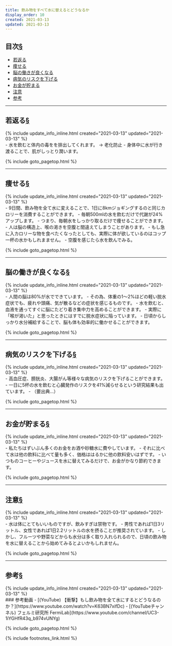 ```yaml
---
title: 飲み物をすべて水に替えるとどうなるか
display_order: 10
created: 2021-03-13
updated: 2021-03-13
---
```


## <a name="index">目次</a><a class="heading-anchor-permalink" href="#目次">§</a>

<ul id="index_ul">
<li><a href="#rejuvenate">若返る</a></li>
<li><a href="#lose-weight">痩せる</a></li>
<li><a href="#improves-brain-function">脳の働きが良くなる</a></li>
<li><a href="#reduce-the-risk-of-disease">病気のリスクを下げる</a></li>
<li><a href="#save-money">お金が貯まる</a></li>
<li><a href="#be-careful">注意</a></li>
<li><a href="#reference">参考</a></li>
</ul>

* * *
## <a name="rejuvenate">若返る</a><a class="heading-anchor-permalink" href="#rejuvenate">§</a>
<div class="chapter-updated">{% include update_info_inline.html created="2021-03-13" updated="2021-03-13" %}</div>
- 水を飲むと体内の毒をを排出してくれます。 → 老化防止
- 身体中に水が行き渡ることで、肌がしっとり潤います。

{% include goto_pagetop.html %}

* * *
## <a name="lose-weight">痩せる</a><a class="heading-anchor-permalink" href="#lose-weight">§</a>
<div class="chapter-updated">{% include update_info_inline.html created="2021-03-13" updated="2021-03-13" %}</div>
- 9日間、飲み物を全て水に変えることで、1日に8kmジョギングするのと同じカロリーを消費することができます。
- 毎朝500mlの水を飲むだけで代謝が24%アップします。
- つまり、毎朝水をしっかり取るだけで痩せることができます。
- 人は脳の構造上、喉の渇きを空腹と間違えてしまうことがあります。
  - もし急に入カロリーな物を食べたくなったとしても、実際に体が欲しているのはコップ一杯の水かもしれまません。
  - 空腹を感じたら水を飲んでみる。

{% include goto_pagetop.html %}

* * *
## <a name="improves-brain-function">脳の働きが良くなる</a><a class="heading-anchor-permalink" href="#improves-brain-function">§</a>
<div class="chapter-updated">{% include update_info_inline.html created="2021-03-13" updated="2021-03-13" %}</div>
- 人間の脳は80%が水でできています。
- その為、体重の1～2%ほどの軽い脱水症状でも、疲れや頭痛、気が散るなどの症状を感じるものです。
- 水を飲むと、血液を通ってすぐに脳にたどり着き集中力を高めることができます。
- 実際に「喉が渇いた」と思ったときにはすでに脱水症状に陥っています。
- 日頃からしっかり水分補給することで、脳も体も効率的に働かせることができます。

{% include goto_pagetop.html %}

* * *
## <a name="reduce-the-risk-of-disease">病気のリスクを下げる</a><a class="heading-anchor-permalink" href="#reduce-the-risk-of-disease">§</a>
<div class="chapter-updated">{% include update_info_inline.html created="2021-03-13" updated="2021-03-13" %}</div>
- 高血圧症、膀胱炎、大腸がん等様々な病気のリスクを下げることができます。
- 一日に5杯の水を飲むと心臓発作のリスクを41%減らせるという研究結果も出ています。
  - （要出典…）

{% include goto_pagetop.html %}

* * *
## <a name="save-money">お金が貯まる</a><a class="heading-anchor-permalink" href="#save-money">§</a>
<div class="chapter-updated">{% include update_info_inline.html created="2021-03-13" updated="2021-03-13" %}</div>
- 私たちはずいぶん多くのお金をお酒や砂糖水に費やしています。
- それに比べて水は他の飲料に比べて量も多く、価格ははるかに他の飲料安いはずです。
- いつものコーヒーやジュースを水に替えてみるだけで、お金がかなり節約できます。

{% include goto_pagetop.html %}

* * *
## <a name="be-careful">注意</a><a class="heading-anchor-permalink" href="#be-careful">§</a>
<div class="chapter-updated">{% include update_info_inline.html created="2021-03-13" updated="2021-03-13" %}</div>
- 水は体にとてもいいものですが、飲みすぎは禁物です。
- 男性であれば1日3リットル、女性であれば1日2.2リットルの水を摂ることが推奨されています。
- しかし、フルーツや野菜などからも水分は多く取り入れられるので、日頃の飲み物を水に替えることから始めてみるとよいかもしれません。

{% include goto_pagetop.html %}

* * *
## <a name="reference">参考</a><a class="heading-anchor-permalink" href="#reference">§</a>
<div class="chapter-updated">{% include update_info_inline.html created="2021-03-13" updated="2021-03-13" %}</div>
### 参考動画
- [(YouTube) 【衝撃】もし飲み物を全て水にするとどうなるのか？](https://www.youtube.com/watch?v=K63BN7xifDc)
- [(YouTubeチャンネル) フェルミ研究所 FermiLab](https://www.youtube.com/channel/UC3-1iYGHfR43q_b974vUNYg)

{% include goto_pagetop.html %}

{% include footnotes_link.html %}
